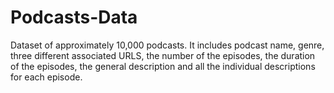 # Podcasts-Data
Dataset of approximately 10,000 podcasts. It includes podcast name, genre, three different associated URLS,  the number of the episodes, the duration of the episodes, the general description and all the individual descriptions for each episode. 
